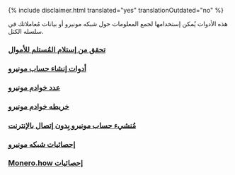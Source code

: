 {% include disclaimer.html translated="yes" translationOutdated="no" %}

هذه الأدوات يُمكن إستخدامها لجمع المعلومات حول شبكه مونيرو أو بيانات مُعاملاتك في سلسله الكتل.

### [تحقق من إستلام المُستلم للأموال](http://xmrtests.llcoins.net/checktx.html)

### [أدوات إنشاء حساب مونيرو](https://xmr.llcoins.net/)

### [عدد خوادم مونيرو](http://moneronodes.i2p.xyz/)

### [خريطه خوادم مونيرو](https://monerohash.com/nodes-distribution.html)

### [مُنشيء حساب مونيرو بِدون إتصال بالإنترنت](http://moneroaddress.org/)

### [إحصائيات شبكه مونيرو](http://moneroblocks.info/stats)

### [Monero.how إحصائيات](https://www.monero.how/)
